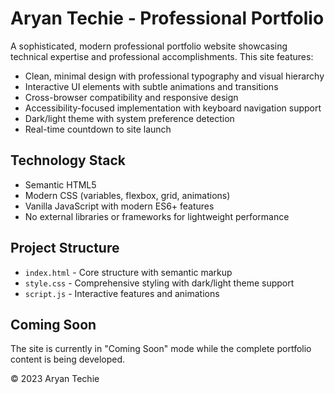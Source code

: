 # Aryan Techie - Professional Portfolio

A sophisticated, modern professional portfolio website showcasing technical expertise and professional accomplishments. This site features:

- Clean, minimal design with professional typography and visual hierarchy
- Interactive UI elements with subtle animations and transitions
- Cross-browser compatibility and responsive design
- Accessibility-focused implementation with keyboard navigation support
- Dark/light theme with system preference detection
- Real-time countdown to site launch

## Technology Stack

- Semantic HTML5
- Modern CSS (variables, flexbox, grid, animations)
- Vanilla JavaScript with modern ES6+ features
- No external libraries or frameworks for lightweight performance

## Project Structure

- `index.html` - Core structure with semantic markup
- `style.css` - Comprehensive styling with dark/light theme support
- `script.js` - Interactive features and animations

## Coming Soon

The site is currently in "Coming Soon" mode while the complete portfolio content is being developed.

© 2023 Aryan Techie
